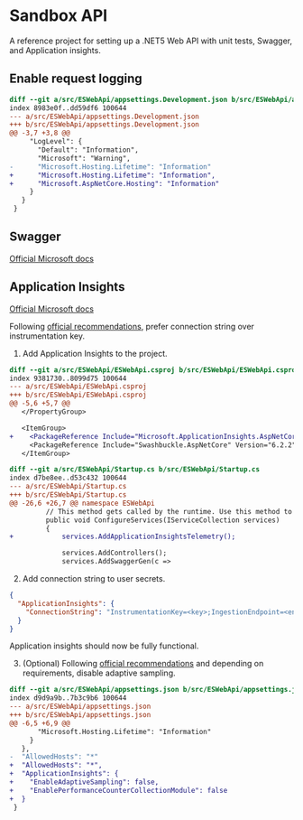 # Sandbox API

A reference project for setting up a .NET5 Web API with unit tests, Swagger, and Application insights.

## Enable request logging

```diff
diff --git a/src/ESWebApi/appsettings.Development.json b/src/ESWebApi/appsettings.Development.json
index 8983e0f..dd59df6 100644
--- a/src/ESWebApi/appsettings.Development.json
+++ b/src/ESWebApi/appsettings.Development.json
@@ -3,7 +3,8 @@
     "LogLevel": {
       "Default": "Information",
       "Microsoft": "Warning",
-      "Microsoft.Hosting.Lifetime": "Information"
+      "Microsoft.Hosting.Lifetime": "Information",
+      "Microsoft.AspNetCore.Hosting": "Information"
     }
   }
 }
```

## Swagger

[Official Microsoft docs](https://docs.microsoft.com/en-us/aspnet/core/tutorials/web-api-help-pages-using-swagger?view=aspnetcore-5.0)

## Application Insights

[Official Microsoft docs](https://docs.microsoft.com/en-us/azure/azure-monitor/app/asp-net-core#enable-application-insights-server-side-telemetry-visual-studio)


Following [official recommendations](https://docs.microsoft.com/en-us/azure/azure-monitor/app/asp-net-core#prerequisites), prefer connection string over instrumentation key.

1. Add Application Insights to the project.

```diff
diff --git a/src/ESWebApi/ESWebApi.csproj b/src/ESWebApi/ESWebApi.csproj
index 9381730..8099d75 100644
--- a/src/ESWebApi/ESWebApi.csproj
+++ b/src/ESWebApi/ESWebApi.csproj
@@ -5,6 +5,7 @@
   </PropertyGroup>

   <ItemGroup>
+    <PackageReference Include="Microsoft.ApplicationInsights.AspNetCore" Version="2.18.0" />
     <PackageReference Include="Swashbuckle.AspNetCore" Version="6.2.2" />
   </ItemGroup>

diff --git a/src/ESWebApi/Startup.cs b/src/ESWebApi/Startup.cs
index d7be8ee..d53c432 100644
--- a/src/ESWebApi/Startup.cs
+++ b/src/ESWebApi/Startup.cs
@@ -26,6 +26,7 @@ namespace ESWebApi
         // This method gets called by the runtime. Use this method to add services to the container.
         public void ConfigureServices(IServiceCollection services)
         {
+            services.AddApplicationInsightsTelemetry();

             services.AddControllers();
             services.AddSwaggerGen(c =>
```

2. Add connection string to user secrets.

```json
{
  "ApplicationInsights": {
    "ConnectionString": "InstrumentationKey=<key>;IngestionEndpoint=<endpoint>"
  }
}
```

Application insights should now be fully functional.

3. (Optional) Following [official recommendations](https://docs.microsoft.com/en-us/azure/azure-monitor/app/asp-net-core#configuration-recommendation-for-microsoftapplicationinsightsaspnetcore-sdk-2150-and-later) and depending on requirements, disable adaptive sampling.

```diff
diff --git a/src/ESWebApi/appsettings.json b/src/ESWebApi/appsettings.json
index d9d9a9b..7b3c9b6 100644
--- a/src/ESWebApi/appsettings.json
+++ b/src/ESWebApi/appsettings.json
@@ -6,5 +6,9 @@
       "Microsoft.Hosting.Lifetime": "Information"
     }
   },
-  "AllowedHosts": "*"
+  "AllowedHosts": "*",
+  "ApplicationInsights": {
+    "EnableAdaptiveSampling": false,
+    "EnablePerformanceCounterCollectionModule": false
+  }
 }
 ```